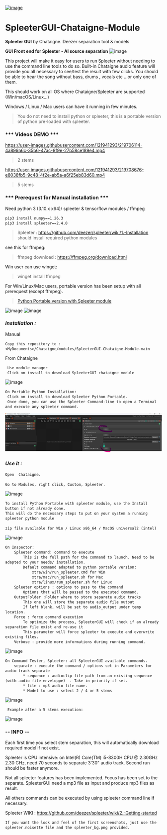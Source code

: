 [![image](https://user-images.githubusercontent.com/121941293/283798323-94bb9a2c-65b0-4d98-a483-e49d4d9b0eb1.png)](http://benjamin.kuperberg.fr/chataigne/en)

# SpleeterGUI-Chataigne-Module

**Spleeter GUI** by Chataigne. Deezer separation tool &amp; models

**GUI Front end for Spleeter - AI source separation**
![image](https://user-images.githubusercontent.com/121941293/218340772-35ed90bb-fc21-40e5-9da1-e142fc963955.png)

This project will make it easy for users to run Spleeter without needing to use the command line tools to do so.
Built-in Chataigne audio feature will provide you all necessary to see/test the result with few clicks. 
You should be able to hear the song without bass, drums , vocals etc ...or only one of them.

This should work on all OS where Chataigne/Spleeter are supported (Win/macOS/Linux...)

Windows / Linux / Mac users can have it running in few minutes.
> You do not need to install python or spleeter, this is a portable version of python pre-loaded with spleeter.

### *** Videos DEMO ***

https://user-images.githubusercontent.com/121941293/219706114-4a899a6c-35b6-47ac-8f9e-27b58ce189e4.mp4
> 2 stems




https://user-images.githubusercontent.com/121941293/219708676-e8038fb5-9c48-4f2e-ab5a-a6f25eb83d60.mp4
> 5 stems

### *** Prerequest for Manual installation ***
Need python 3 (3.10.x x64)/ spleeter & tensorflow modules / ffmpeg

```
pip3 install numpy==1.26.3
pip3 install spleeter==2.4.0
```
> Spleeter : https://github.com/deezer/spleeter/wiki/1.-Installation
should install required python modules

see this for ffmpeg:
> ffmpeg download : https://ffmpeg.org/download.html

Win user can use winget:
> winget install ffmpeg
>


For Win/Linux/Mac users, portable version has been setup with all prerequest (except ffmpeg).
> 
>[Python Portable version with Spleeter module](https://github.com/zak-45/SpleeterGUI-Chataigne-Module/releases/tag/0.0.0.0)



![image](https://user-images.githubusercontent.com/121941293/218341418-6566eae2-6e99-4a71-ab5e-c13528a73cf9.png)
![image](https://user-images.githubusercontent.com/121941293/218341436-ee280cd5-8d38-4ad7-b7d2-bed3641bc831.png)


### ***Installation :***

Manual
```
Copy this repository to :
<MyDocuments>/Chataigne/modules/SpleeterGUI-Chataigne-Module-main

```
From Chataigne
```
 Use module manager
 Click on install to download SpleeterGUI chataigne module
```
![image](https://github.com/user-attachments/assets/2e373f89-43ae-4bb5-b45b-f3dff2842133)

```
On Portable Python Installation:
 Click on install to download Spleeter Python Portable.
 Once done, you can use the Spleeter Command-line to open a Terminal and execute any spleeter command.

```

![img.png](img.png)

### ***Use it :***

```
Open  Chataigne.

Go to Modules, right click, Custom, Spleeter.
```
![image](https://user-images.githubusercontent.com/121941293/218341586-ccd6ed27-5d1f-4422-b763-8666b112bae4.png)


```
To install Python Portable with spleeter module, use the Install button if not already done.
This will do the necessary steps to put on your system a running spleeter python module

zip file available for Win / Linux x86_64 / MacOS universal2 (intel)

```

![image](https://github.com/user-attachments/assets/77c81dab-4cd3-430e-a310-2bf7f6b29571)


```
On Inspector:
	Spleeter command: command to execute
		This is the full path for the command to launch. Need to be adapted to your needs/ installation.
		Default command adapted to python portable version:
		    xtra/win/run_spleeter.cmd for Win
		    xtra/mac/run_spleeter.sh for Mac 
		    xtra/linux/run_spleeter.sh for Linux		                
	Spleeter options : options to pass to the command
		Options that will be passed to the executed command.
	OutputFolder :Folder where to store separate audio tracks
		This one will store the separate audio file output
		If left blank, will be set to audio_output under temp location.
	Force : force command execution
		To optimize the process, SpleeterGUI will check if an already separation file exist and re-use it
		This parameter will force spleeter to execute and overwrite existing files.
	Verbose : provide more informations during running command.
```

![image](https://user-images.githubusercontent.com/121941293/218341664-a9d52373-fab0-4e79-a63c-5c2423da645e.png)


```
On Command Tester, Spleeter: all SpleeterGUI available commands.
	separate : execute the command / options set in Parameters for audio track separate
		* sequence : audioclip file path from an existing sequence (with audio file enveloppe)  . Take in priority if set.
		* file : mp3 audio file name.
		* Model to use : select 2 / 4 or 5 stems
```
![image](https://user-images.githubusercontent.com/121941293/218341957-5ce0c2dc-a228-48d2-b15c-571a334032a2.png)

```
 Example after a 5 stems execution:
```
![image](https://user-images.githubusercontent.com/121941293/218443314-f2a20a5a-7beb-400d-81ec-988c7686a60a.png)

### -- INFO --
Each first time you select stem separation, this will automatically download required model if not exist.

Spleeter is CPU intensive: on Intel(R) Core(TM) i5-8300H CPU @ 2.30GHz   2.30 GHz, need 70 seconds to separate 3'30" audio track.
Second run should be faster anymore.

Not all spleeter features has been implemented. Focus has been set to the separate. SpleeterGUI need a mp3 file as input and produce mp3 files as result. 

All others commands can be executed by using spleeter command line if necessary.

Spleeter WIKI : https://github.com/deezer/spleeter/wiki/2.-Getting-started

```
If you want the look and feel of the first screenshots, just use the spleeter.noisette file and the spleeter_bg.png provided.

```

